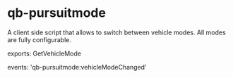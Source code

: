 # qb-pursuitmode
A client side script that allows to switch between vehicle modes.
All modes are fully configurable.

exports: 
  GetVehicleMode
 
 events:
  'qb-pursuitmode:vehicleModeChanged'
